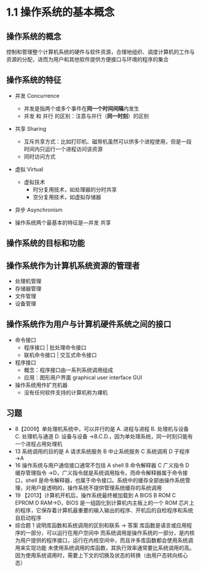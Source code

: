 # 1.1 操作系统的基本概念

## 操作系统的概念

控制和管理整个计算机系统的硬件与软件资源，合理地组织、调度计算机的工作与资源的分配，进而为用户和其他软件提供方便接口与环境的程序的集合

## 操作系统的特征

- 并发 Concurrence
  - 并发是指两个或多个事件在**同一个时间间隔**内发生
  - 并发 和 并行 的区别：注意与并行（**同一时刻**）的区别
- 共享 Sharing
  - 互斥共享方式：比如打印机、磁带机虽然可以供多个进程使用，但是一段时间内只运行一个进程访问该资源
  - 同时访问方式
- 虚拟 Virtual
  - 虚拟技术
    - 时分复用技术，如处理器的分时共享
    - 空分复用技术，如虚拟存储器
- 异步 Asynchronism

- 操作系统两个最基本的特征是―并发 共享

## 操作系统的目标和功能

## 操作系统作为计算机系统资源的管理者

- 处理机管理
- 存储器管理
- 文件管理
- 设备管理

## 操作系统作为用户与计算机硬件系统之间的接口

- 命令接口
  - 程序接口 | 批处理命令接口
  - 联机命令接口 | 交互式命令接口
- 程序接口
  - 概念：程序接口由一系列系统调用组成
  - 应用：图形用户界面 graphical user interface GUI
- 操作系统用作扩充机器
  - 没有任何软件支持的计算机称为裸机

## 习题

- 8【2009】单处理机系统中，可以并行的是
  A. 进程与进程
  B. 处理机与设备
  C. 处理机与通道
  D. 设备与设备 →B.C.D.，因为单处理系统，同一时刻只能有一个进程占用处理机
- 13 系统调用的目的是
  A 请求系统服务
  B 中止系统服务
  C 系统调用
  D 子程序 →A
- 16 操作系统与用户通信接口通常不包括
  A shell
  B 命令解释器
  C 广义指令
  D 缓存管理指令 →D，广义指令就是系统调用指令，而命令解释器属于命令接口，shell 是命令解释器，也属于命令接口。系统中的缓存全部由操作系统管理，对用户是透明的，操作系统不提供管理系统缓存的系统调用
- 19 【2013】计算机开机后，操作系统最终被加载到
  A BIOS
  B ROM
  C EPROM
  D RAM→D，BIOS 是一组固化到计算机内主板上的一个 ROM 芯片上的程序，它保存着计算机最重要的输入输出的程序、开机后的自检程序和系统自启动程序
- 综合题 1 说明库函数和系统调用的区别和联系 → 答案
  库函数是语言或应用程序的一部分，可以运行在用户空间中
  而系统调用是操作系统的一部分，是内核为用户提供的程序接口，运行在内核空间中，而且许多库函数都会使用系统调用来实现功能
  未使用系统调用的库函数，其执行效率通常要比系统调用的高。因为使用系统调用时，需要上下文的切换及状态的转换（由用户态转向核心态）
